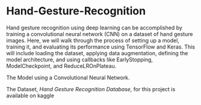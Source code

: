 # Hand-Gesture-Recognition

Hand gesture recognition using deep learning can be accomplished by training a convolutional neural network (CNN) on a dataset of hand gesture images. Here, we will walk through the process of setting up a model, training it, and evaluating its performance using TensorFlow and Keras. This will include loading the dataset, applying data augmentation, defining the model architecture, and using callbacks like EarlyStopping, ModelCheckpoint, and ReduceLROnPlateau.

 The Model using a Convolutional Neural Network. 

The Dataset, *Hand Gesture Recognition Database*, for this project is available on kaggle
